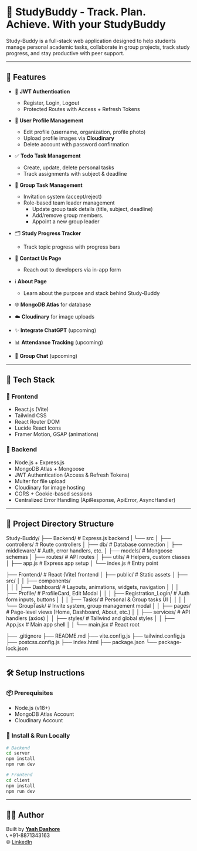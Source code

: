 # 🧠 StudyBuddy - Track. Plan. Achieve. With your StudyBuddy

Study-Buddy is a full-stack web application designed to help students manage personal academic tasks, collaborate in group projects, track study progress, and stay productive with peer support.

---

## 🚀 Features

- 🔐 **JWT Authentication**
  - Register, Login, Logout
  - Protected Routes with Access + Refresh Tokens
- 👤 **User Profile Management**
  - Edit profile (username, organization, profile photo)
  - Upload profile images via **Cloudinary**
  - Delete account with password confirmation
- ✅ **Todo Task Management**
  - Create, update, delete personal tasks
  - Track assignments with subject & deadline
- 👥 **Group Task Management**

  - Invitation system (accept/reject)
  - Role-based team leader management
    - Update group task details (title, subject, deadline)
    - Add/remove group members.
    - Appoint a new group leader

- 🗂️ **Study Progress Tracker**
  - Track topic progress with progress bars
- 📨 **Contact Us Page**

  - Reach out to developers via in-app form

- ℹ️ **About Page**
  - Learn about the purpose and stack behind Study-Buddy
- 🌐 **MongoDB Atlas** for database
- ☁️ **Cloudinary** for image uploads
- ✨ **Integrate ChatGPT** (upcoming)
- 📊 **Attendance Tracking** (upcoming)
- 💬 **Group Chat** (upcoming)

---

## 🧰 Tech Stack

### 🔹 Frontend

- React.js (Vite)
- Tailwind CSS
- React Router DOM
- Lucide React Icons
- Framer Motion, GSAP (animations)

### 🔸 Backend

- Node.js + Express.js
- MongoDB Atlas + Mongoose
- JWT Authentication (Access & Refresh Tokens)
- Multer for file upload
- Cloudinary for image hosting
- CORS + Cookie-based sessions
- Centralized Error Handling (ApiResponse, ApiError, AsyncHandler)

---

## 📁 Project Directory Structure

Study-Buddy/
├── Backend/                     # Express.js backend
|   └── src
│    ├── controllers/             # Route controllers
│    ├── db/                      # Database connection
│    ├── middleware/              # Auth, error handlers, etc.
│    ├── models/                  # Mongoose schemas
│    ├── routes/                  # API routes
│    ├── utils/                   # Helpers, custom classes
│    ├── app.js                   # Express app setup
│    └── index.js                 # Entry point

├── Frontend/                    # React (Vite) frontend
│   ├── public/                  # Static assets
│   ├── src/
│   │   ├── components/          
│   │   │   ├── Dashboard/       # Layouts, animations, widgets, navigation
│   │   │   ├── Profile/         # ProfileCard, Edit Modal
│   │   │   ├── Registration_Login/ # Auth form inputs, buttons
│   │   │   ├── Tasks/           # Personal & Group tasks UI
│   │   │   │   └── GroupTask/   # Invite system, group management modal
│   │   ├── pages/               # Page-level views (Home, Dashboard, About, etc.)
│   │   ├── services/            # API handlers (axios)
│   │   ├── styles/              # Tailwind and global styles
│   │   ├── App.jsx              # Main app shell
│   │   └── main.jsx             # React root

├── .gitignore
├── README.md
├── vite.config.js
├── tailwind.config.js
├── postcss.config.js
├── index.html
├── package.json
└── package-lock.json

---

## 🛠️ Setup Instructions

### 📦 Prerequisites

- Node.js (v18+)
- MongoDB Atlas Account
- Cloudinary Account

### 🔧 Install & Run Locally

```bash
# Backend
cd server
npm install
npm run dev

# Frontend
cd client
npm install
npm run dev

```

---

## 🙋‍♂️ Author

Built by **[Yash Dashore](mailto:yash.dashore1@gmail.com)**  
📞 +91-8871343163  
🌐 [LinkedIn](https://www.linkedin.com/in/yash-dashore-271264265/)
